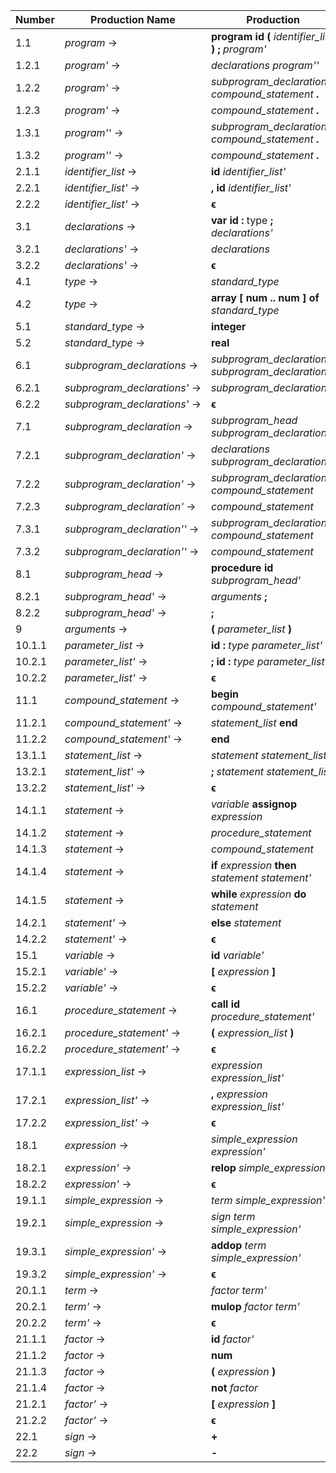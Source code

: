 | Number       | Production Name              | Production |
|--------------|------------------------------|------------|
|  1.1         | *program* →                  | **program** **id** **(** *identifier_list* **)** **;** *program'* |
|  1.2.1       | *program'* →                 | *declarations* *program''* |
|  1.2.2       | *program'* →                 | *subprogram_declarations* *compound_statement* **.** |
|  1.2.3       | *program'* →                 | *compound_statement* **.** |
|  1.3.1       | *program''* →                | *subprogram_declarations* *compound_statement* **.** |
|  1.3.2       | *program''* →                | *compound_statement* **.** |
|  2.1.1       | *identifier_list* →          | **id** *identifier_list'* |
|  2.2.1       | *identifier_list'* →         | **,** **id** *identifier_list'* |
|  2.2.2       | *identifier_list'* →         | **ϵ**
|  3.1         | *declarations* →             | **var** **id** **:** type **;** *declarations'* |
|  3.2.1       | *declarations'* →            | *declarations* |
|  3.2.2       | *declarations'* →            | **ϵ** |
|  4.1         | *type* →                     | *standard_type* |
|  4.2         | *type* →                     | **array** **[** **num** **\.\.** **num** **]** **of** *standard_type* |
|  5.1         | *standard_type* →            | **integer** |
|  5.2         | *standard_type* →            | **real** |
|  6.1         | *subprogram_declarations* →  | *subprogram_declaration* **;** *subprogram_declarations'* |
|  6.2.1       | *subprogram_declarations'* → | *subprogram_declarations* |
|  6.2.2       | *subprogram_declarations'* → | **ϵ** |
|  7.1         | *subprogram_declaration* →   | *subprogram_head* *subprogram_declaration'* |
|  7.2.1       | *subprogram_declaration'* →  | *declarations* *subprogram_declaration''* |
|  7.2.2       | *subprogram_declaration'* →  | *subprogram_declarations* *compound_statement* |
|  7.2.3       | *subprogram_declaration'* →  | *compound_statement* |
|  7.3.1       | *subprogram_declaration''* → | *subprogram_declarations* *compound_statement* |
|  7.3.2       | *subprogram_declaration''* → | *compound_statement* |
|  8.1         | *subprogram_head* →          | **procedure** **id** *subprogram_head'* |
|  8.2.1       | *subprogram_head'* →         | *arguments* **;** |
|  8.2.2       | *subprogram_head'* →         | **;** |
|  9           | *arguments* →                | **(** *parameter_list* **)** |
| 10.1.1       | *parameter_list* →           | **id** **:** *type* *parameter_list'* |
| 10.2.1       | *parameter_list'* →          | **;** **id** **:** *type* *parameter_list'* |
| 10.2.2       | *parameter_list'* →          | **ϵ** |
| 11.1         | *compound_statement* →       | **begin** *compound_statement'* |
| 11.2.1       | *compound_statement'* →      | *statement_list* **end** |
| 11.2.2       | *compound_statement'* →      | **end** |
| 13.1.1       | *statement_list* →           | *statement* *statement_list'* |
| 13.2.1       | *statement_list'* →          | **;** *statement* *statement_list'* |
| 13.2.2       | *statement_list'* →          | **ϵ** |
| 14.1.1       | *statement* →                | *variable* **assignop** *expression* |
| 14.1.2       | *statement* →                | *procedure_statement* |
| 14.1.3       | *statement* →                | *compound_statement* |
| 14.1.4       | *statement* →                | **if** *expression* **then** *statement* *statement'* |
| 14.1.5       | *statement* →                | **while** *expression* **do** *statement* |
| 14.2.1       | *statement'* →               | **else** *statement* |
| 14.2.2       | *statement'* →               | **ϵ** |
| 15.1         | *variable* →                 | **id** *variable'* |
| 15.2.1       | *variable'* →                | **[** *expression* **]** |
| 15.2.2       | *variable'* →                | **ϵ** |
| 16.1         | *procedure_statement* →      | **call** **id** *procedure_statement'* |
| 16.2.1       | *procedure_statement'* →     | **(** *expression_list* **)** |
| 16.2.2       | *procedure_statement'* →     | **ϵ** |
| 17.1.1       | *expression_list* →          | *expression* *expression_list'* |
| 17.2.1       | *expression_list'* →         | **,** *expression* *expression_list'* |
| 17.2.2       | *expression_list'* →         | **ϵ** |
| 18.1         | *expression* →               | *simple_expression* *expression'* |
| 18.2.1       | *expression'* →              | **relop** *simple_expression* |
| 18.2.2       | *expression'* →              | **ϵ** |
| 19.1.1       | *simple_expression* →        | *term* *simple_expression'* |
| 19.2.1       | *simple_expression* →        | *sign* *term* *simple_expression'* |
| 19.3.1       | *simple_expression'* →       | **addop** *term* *simple_expression'* |
| 19.3.2       | *simple_expression'* →       | **ϵ** |
| 20.1.1       | *term* →                     | *factor* *term'* |
| 20.2.1       | *term'* →                    | **mulop** *factor* *term'* |
| 20.2.2       | *term'* →                    | **ϵ** |
| 21.1.1       | *factor* →                   | **id** *factor'* |
| 21.1.2       | *factor* →                   | **num** |
| 21.1.3       | *factor* →                   | **(** *expression* **)** |
| 21.1.4       | *factor* →                   | **not** *factor* |
| 21.2.1       | *factor'* →                  | **[** *expression* **]** |
| 21.2.2       | *factor'* →                  | **ϵ** |
| 22.1         | *sign* →                     | **+** |
| 22.2         | *sign* →                     | **-** |
